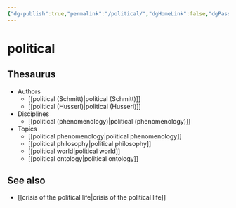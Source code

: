 ```yaml
---
{"dg-publish":true,"permalink":"/political/","dgHomeLink":false,"dgPassFrontmatter":false}
---
```


# political

## Thesaurus
- Authors
	- [[political (Schmitt)|political (Schmitt)]]
	- [[political (Husserl)|political (Husserl)]] 
- Disciplines
	- [[political (phenomenology)|political (phenomenology)]]
- Topics
	- [[political phenomenology|political phenomenology]]
	- [[political philosophy|political philosophy]]
	- [[political world|political world]]
	- [[political ontology|political ontology]]


## See also
- [[crisis of the political life|crisis of the political life]]